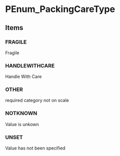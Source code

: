 # PEnum_PackingCareType


<!-- end of short definition -->
## Items

### FRAGILE
Fragile

### HANDLEWITHCARE
Handle With Care

### OTHER
required category not on scale

### NOTKNOWN
Value is unkown

### UNSET
Value has not been specified
